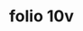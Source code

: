 ---
layout: iiif
title: folio 10v
manuscript: Bologna, Biblioteca Comunale dell'Archiginnasio, MS B. 3489
sigla: Br
iiif_image: br-facsimile-0020
milestone: 20
---
